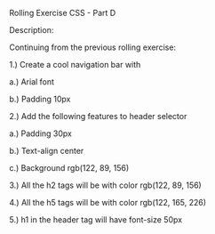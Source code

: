 Rolling Exercise CSS - Part D

Description:

Continuing from the previous rolling exercise:

1.) Create a cool navigation bar with 

a.) Arial font

b.) Padding 10px 


2.) Add the following features to header selector

a.) Padding 30px 

b.) Text-align center 

c.) Background rgb(122, 89, 156)


3.) All the h2 tags will be with color rgb(122, 89, 156)

4.) All the h5 tags will be with color rgb(122, 165, 226)

5.) h1 in the header tag will have font-size 50px 